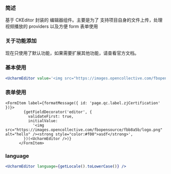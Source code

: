  <!-- CKEditor 文档 -->
 <!-- https://ckeditor.com/docs/ckeditor5/latest/builds/guides/integration/frameworks/react.html -->

### 简述

基于 CKEditor 封装的 编辑器组件。主要是为了 支持项目自身的文件上传，处理视频播放的 providers 以及方便 form 表单使用

### 关于功能添加

现在只使用了默认功能，如果需要扩展其他功能，请查看官方文档。

### 基本使用

```jsx
<UcharmEditor value='<img src="https://images.opencollective.com/fbopensource/fbb8a5b/logo.png" alt="hello" /><strong style="color:#f00">asdf</strong>' />
```

### 表单使用

```
<FormItem label={formatMessage({ id: 'page.qc.label.zjCertification' })}>
        {getFieldDecorator('editor', {
          validateFirst: true,
          initialValue:
            '<img src="https://images.opencollective.com/fbopensource/fbb8a5b/logo.png" alt="hello" /><strong style="color:#f00">asdf</strong>',
        })(<UcharmEditor />)}
      </FormItem>
```

### language

```jsx
<UcharmEditor language={getLocale().toLowerCase()} />
```
